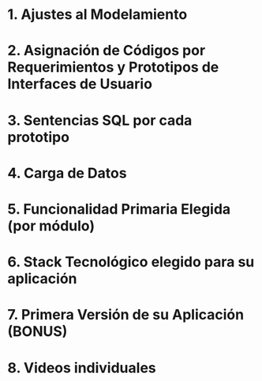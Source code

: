 # 1. Ajustes al Modelamiento

# 2. Asignación de Códigos por Requerimientos y Prototipos de Interfaces de Usuario

# 3. Sentencias SQL por cada prototipo

# 4. Carga de Datos

# 5. Funcionalidad Primaria Elegida (por módulo)

# 6. Stack Tecnológico elegido para su aplicación

# 7. Primera Versión de su Aplicación (BONUS)

# 8. Videos individuales


